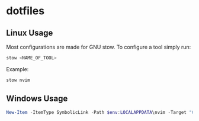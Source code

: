 # dotfiles

## Linux Usage

Most configurations are made for GNU stow. To configure a tool simply run:

```bash
stow <NAME_OF_TOOL>
```

Example:

```bash
stow nvim
```

## Windows Usage

```PowerShell
New-Item -ItemType SymbolicLink -Path $env:LOCALAPPDATA\nvim -Target "C:\Users\ereec\.dotfiles\nvim\.config\nvim\"
```
